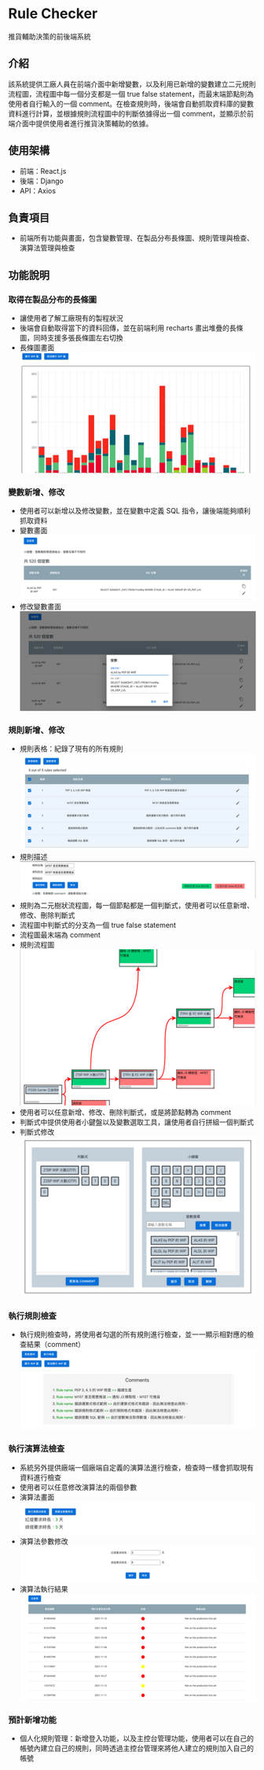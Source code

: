 # Rule Checker
推貨輔助決策的前後端系統

## 介紹
該系統提供工廠人員在前端介面中新增變數，以及利用已新增的變數建立二元規則流程圖，流程圖中每一個分支都是一個 true false statement，而最末端節點則為使用者自行輸入的一個 comment。在檢查規則時，後端會自動抓取資料庫的變數資料進行計算，並根據規則流程圖中的判斷依據得出一個 comment，並顯示於前端介面中提供使用者進行推貨決策輔助的依據。

## 使用架構
- 前端：React.js
- 後端：Django
- API：Axios

## 負責項目
- 前端所有功能與畫面，包含變數管理、在製品分布長條圖、規則管理與檢查、演算法管理與檢查  

## 功能說明
### 取得在製品分布的長條圖
- 讓使用者了解工廠現有的製程狀況
- 後端會自動取得當下的資料回傳，並在前端利用 recharts 畫出堆疊的長條圖，同時支援多張長條圖左右切換
- 長條圖畫面
![barchart](img/barchart.png)

### 變數新增、修改
- 使用者可以新增以及修改變數，並在變數中定義 SQL 指令，讓後端能夠順利抓取資料
- 變數畫面
![variables](img/variables.png)
- 修改變數畫面
![variables-edit](img/variables-edit.png)

### 規則新增、修改
- 規則表格：紀錄了現有的所有規則
![rules](img/rules.png)
- 規則描述
![rules-desc](img/rules-desc.png)
- 規則為二元樹狀流程圖，每一個節點都是一個判斷式，使用者可以任意新增、修改、刪除判斷式
- 流程圖中判斷式的分支為一個 true false statement
- 流程圖最末端為 comment
- 規則流程圖
![flowchart](img/flowchart.png)
- 使用者可以任意新增、修改、刪除判斷式，或是將節點轉為 comment
- 判斷式中提供使用者小鍵盤以及變數選取工具，讓使用者自行拼組一個判斷式
- 判斷式修改
![expression](img/expression.png)

### 執行規則檢查
- 執行規則檢查時，將使用者勾選的所有規則進行檢查，並一一顯示相對應的檢查結果（comment）
![comment](img/comment.png)

### 執行演算法檢查
- 系統另外提供廠端一個廠端自定義的演算法進行檢查，檢查時一樣會抓取現有資料進行檢查
- 使用者可以任意修改演算法的兩個參數
- 演算法畫面
![algorithm](img/algorithm.png)
- 演算法參數修改
![algorithm-edit](img/algorithm-edit.png)
- 演算法執行結果
![algorithm-result](img/algorithm-result.png)

### 預計新增功能
- 個人化規則管理：新增登入功能，以及主控台管理功能，使用者可以在自己的帳號內建立自己的規則，同時透過主控台管理來將他人建立的規則加入自己的帳號
